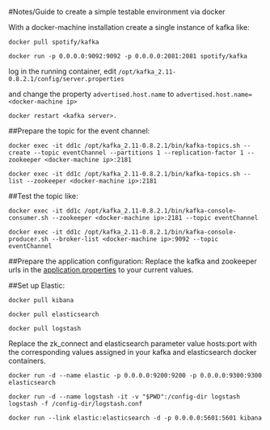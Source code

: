 
#Notes/Guide to create a simple testable environment via docker

With a docker-machine installation create a single instance of kafka like:

	docker pull spotify/kafka
	
	docker run -p 0.0.0.0:9092:9092 -p 0.0.0.0:2081:2081 spotify/kafka

log in the running container, edit `/opt/kafka_2.11-0.8.2.1/config/server.properties`

and change the property `advertised.host.name` to `advertised.host.name=<docker-machine ip>`

	docker restart <kafka server>.


##Prepare the topic for the event channel:

	docker exec -it dd1c /opt/kafka_2.11-0.8.2.1/bin/kafka-topics.sh --create --topic eventChannel --partitions 1 --replication-factor 1 --zookeeper <docker-machine ip>:2181
	
	docker exec -it dd1c /opt/kafka_2.11-0.8.2.1/bin/kafka-topics.sh --list --zookeeper <docker-machine ip>:2181

##Test the topic like:

	docker exec -it dd1c /opt/kafka_2.11-0.8.2.1/bin/kafka-console-consumer.sh --zookeeper <docker-machine ip>:2181 --topic eventChannel
	
	docker exec -it dd1c /opt/kafka_2.11-0.8.2.1/bin/kafka-console-producer.sh --broker-list <docker-machine ip>:9092 --topic eventChannel


##Prepare the application configuration:
Replace the kafka and zookeeper urls in the [application.properties](src/main/resources/application.properties) to your current <docker-machine ip> values.

##Set up Elastic:


	docker pull kibana
	
	docker pull elasticsearch
	
	docker pull logstash
	
Replace the zk_connect and elasticsearch parameter value hosts:port with the corresponding values assigned in your kafka and elasticsearch docker containers.
	
	docker run -d --name elastic -p 0.0.0.0:9200:9200 -p 0.0.0.0:9300:9300 elasticsearch 
	
	docker run -d --name logstash -it -v "$PWD":/config-dir logstash logstash -f /config-dir/logstash.conf
	
	docker run --link elastic:elasticsearch -d -p 0.0.0.0:5601:5601 kibana
